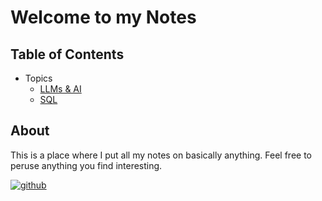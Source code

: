 # Welcome to my Notes

## Table of Contents

- Topics
  - [LLMs & AI](./topics/llms_and_ai.md)
  - [SQL](./topics/sql.md)

## About 

This is a place where I put all my notes on basically anything. Feel free to peruse anything you find interesting.


[![github](https://skillicons.dev/icons?i=github)](https://github.com/aaatipamula/notes)